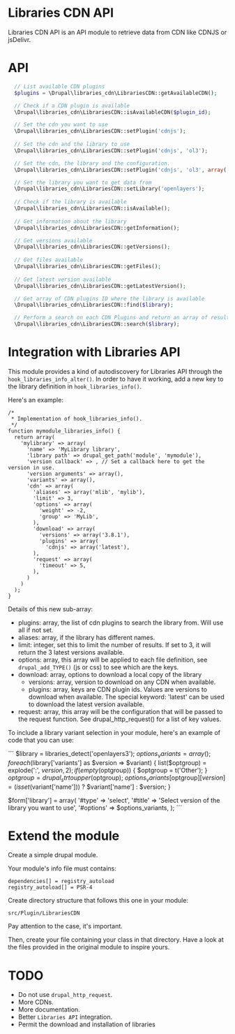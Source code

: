 # Libraries CDN API

Libraries CDN API is an API module to retrieve data from CDN like CDNJS or jsDelivr.

# API
```php
  // List available CDN plugins
  $plugins = \Drupal\libraries_cdn\LibrariesCDN::getAvailableCDN();

  // Check if a CDN plugin is available
  \Drupal\libraries_cdn\LibrariesCDN::isAvailableCDN($plugin_id);

  // Set the cdn you want to use
  \Drupal\libraries_cdn\LibrariesCDN::setPlugin('cdnjs');
  
  // Set the cdn and the library to use
  \Drupal\libraries_cdn\LibrariesCDN::setPlugin('cdnjs', 'ol3');

  // Set the cdn, the library and the configuration.
  \Drupal\libraries_cdn\LibrariesCDN::setPlugin('cdnjs', 'ol3', array('request' => array('timeout' => 5)));

  // Set the library you want to get data from
  \Drupal\libraries_cdn\LibrariesCDN::setLibrary('openlayers');
  
  // Check if the library is available
  \Drupal\libraries_cdn\LibrariesCDN::isAvailable();
  
  // Get information about the library
  \Drupal\libraries_cdn\LibrariesCDN::getInformation();

  // Get versions available
  \Drupal\libraries_cdn\LibrariesCDN::getVersions();
  
  // Get files available
  \Drupal\libraries_cdn\LibrariesCDN::getFiles();
  
  // Get latest version available
  \Drupal\libraries_cdn\LibrariesCDN::getLatestVersion();

  // Get array of CDN plugins ID where the library is available
  \Drupal\libraries_cdn\LibrariesCDN::find($library);

  // Perform a search on each CDN Plugins and return an array of results
  \Drupal\libraries_cdn\LibrariesCDN::search($library);
```
# Integration with Libraries API

This module provides a kind of autodiscovery for Libraries API through the ```hook_libraries_info_alter()```.
In order to have it working, add a new key to the library definition in ```hook_libraries_info()```.

Here's an example:

```
/*
 * Implementation of hook_libraries_info().
 */
function mymodule_libraries_info() {
  return array(
    'mylibrary' => array(
      'name' => 'MyLibrary library',
      'library path' => drupal_get_path('module', 'mymodule'),
      'version callback' => , // Set a callback here to get the version in use.
      'version arguments' => array(),
      'variants' => array(),
      'cdn' => array(
        'aliases' => array('mlib', 'mylib'),
        'limit' => 3,
        'options' => array(
          'weight' => -2,
          'group' => 'MyLib',
        ),
        'download' => array(
          'versions' => array('3.8.1'),
          'plugins' => array(
            'cdnjs' => array('latest'),
        ),
        'request' => array(
          'timeout' => 5,
        ),
      )
    )
  );
}
```

Details of this new sub-array:
- plugins: array, the list of cdn plugins to search the library from. Will use all if not set.
- aliases: array, if the library has different names.
- limit: integer, set this to limit the number of results. If set to 3, it will return the 3 latest versions available.
- options: array, this array will be applied to each file definition, see ```drupal_add_TYPE()``` (js or css) to see which are the keys.
- download: array, options to download a local copy of the library
  - versions: array, version to download on any CDN when available.
  - plugins: array, keys are CDN plugin ids. Values are versions to download when available. The special keyword: 'latest' can be used to download the latest version available.
- request: array, this array will be the configuration that will be passed to the request function. See drupal_http_request() for a list of key values.

To include a library variant selection in your module, here's an example of code that you can use:

´´´
  $library = libraries_detect('openlayers3');
  $options_variants = array();
  foreach ($library['variants'] as $version => $variant) {
    list($optgroup) = explode(':', $version, 2);
    if (empty($optgroup)) {
      $optgroup = t('Other');
    }
    $optgroup = drupal_strtoupper($optgroup);
    $options_variants[$optgroup][$version] = (isset($variant['name'])) ? $variant['name'] : $version;
  }

  $form['library'] = array(
    '#type' => 'select',
    '#title' => 'Select version of the library you want to use',
    '#options' => $options_variants,
  );
´´´

# Extend the module

Create a simple drupal module.

Your module's info file must contains:

```
dependencies[] = registry_autoload
registry_autoload[] = PSR-4
```

Create directory structure that follows this one in your module:

```
src/Plugin/LibrariesCDN
```

Pay attention to the case, it's important.

Then, create your file containing your class in that directory.
Have a look at the files provided in the original module to inspire yours.

# TODO
* Do not use ```drupal_http_request```.
* More CDNs.
* More documentation.
* Better ```Libraries API``` integration.
* Permit the download and installation of libraries
